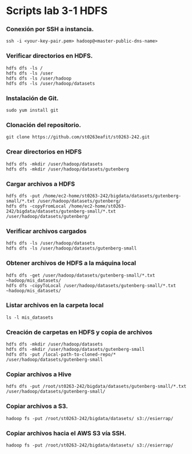 # Scripts lab 3-1 HDFS

### Conexión por SSH a instancia.

```
ssh -i <your-key-pair.pem> hadoop@<master-public-dns-name>
```

### Verificar directorios en HDFS.

```
hdfs dfs -ls /
hdfs dfs -ls /user
hdfs dfs -ls /user/hadoop
hdfs dfs -ls /user/hadoop/datasets
```

### Instalación de Git.

```
sudo yum install git
```

### Clonación del repositorio.

```
git clone https://github.com/st0263eafit/st0263-242.git
```

### Crear directorios en HDFS

```
hdfs dfs -mkdir /user/hadoop/datasets
hdfs dfs -mkdir /user/hadoop/datasets/gutenberg
```

### Cargar archivos a HDFS

```
hdfs dfs -put /home/ec2-home/st0263-242/bigdata/datasets/gutenberg-small/*.txt /user/hadoop/datasets/gutenberg/
hdfs dfs -copyFromLocal /home/ec2-home/st0263-242/bigdata/datasets/gutenberg-small/*.txt /user/hadoop/datasets/gutenberg/
```

### Verificar archivos cargados

```
hdfs dfs -ls /user/hadoop/datasets
hdfs dfs -ls /user/hadoop/datasets/gutenberg-small
```

### Obtener archivos de HDFS a la máquina local
```
hdfs dfs -get /user/hadoop/datasets/gutenberg-small/*.txt ~hadoop/mis_datasets/
hdfs dfs -copyToLocal /user/hadoop/datasets/gutenberg-small/*.txt ~hadoop/mis_datasets/
```

### Listar archivos en la carpeta local
```
ls -l mis_datasets
```

### Creación de carpetas en HDFS y copia de archivos
```
hdfs dfs -mkdir /user/hadoop/datasets
hdfs dfs -mkdir /user/hadoop/datasets/gutenberg-small
hdfs dfs -put /local-path-to-cloned-repo/* /user/hadoop/datasets/gutenberg-small
```

### Copiar archivos a Hive
```
hdfs dfs -put /root/st0263-242/bigdata/datasets/gutenberg-small/*.txt /user/hadoop/datasets/gutenberg-small/
```

### Copiar archivos a S3.

```
hadoop fs -put /root/st0263-242/bigdata/datasets/ s3://esierrap/
```

### Copiar archivos hacia el AWS S3 vía SSH.

```
hadoop fs -put /root/st0263-242/bigdata/datasets/ s3://esierrap/
```
